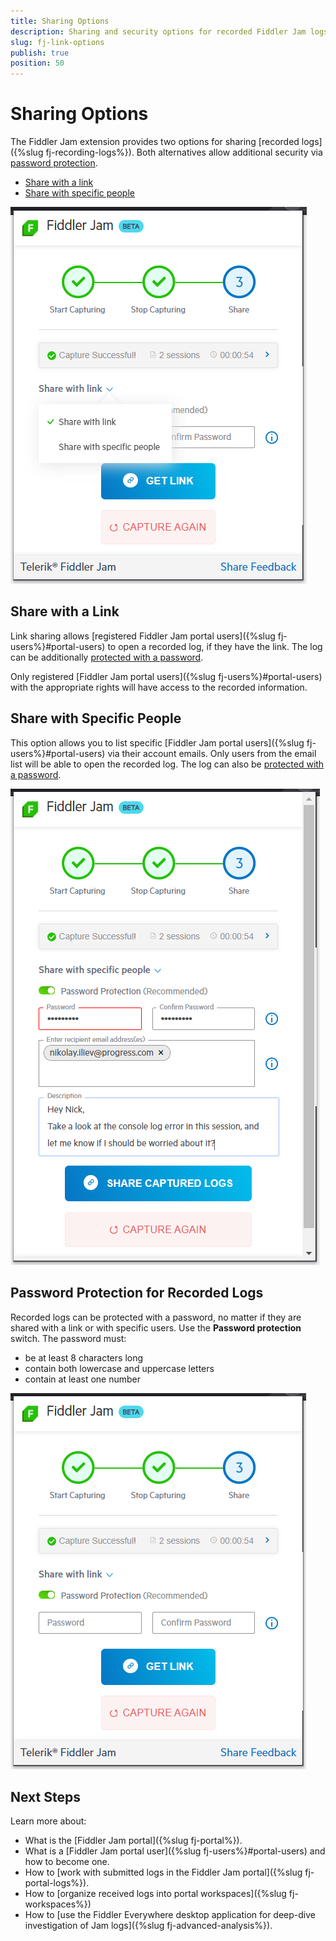 ```yaml
---
title: Sharing Options 
description: Sharing and security options for recorded Fiddler Jam logs. Share with a link or with specific people, and use an optional password. 
slug: fj-link-options
publish: true
position: 50
---
```


# Sharing Options

The Fiddler Jam extension provides two options for sharing [recorded logs]({%slug fj-recording-logs%}). Both alternatives allow additional security via [password protection](#password-protection-for-recorded-logs).

- [Share with a link](#share-with-a-link)
- [Share with specific people](#share-with-specific-people)

![Link generation options](../images/ext/ext-images/extension-link-options.png)

## Share with a Link

Link sharing allows [registered Fiddler Jam portal users]({%slug fj-users%}#portal-users) to open a recorded log, if they have the link. The log can be additionally [protected with a password](#password-protection-for-recorded-logs).

Only registered [Fiddler Jam portal users]({%slug fj-users%}#portal-users) with the appropriate rights will have access to the recorded information.



## Share with Specific People

This option allows you to list specific [Fiddler Jam portal users]({%slug fj-users%}#portal-users) via their account emails. Only users from the email list will be able to open the recorded log. The log can also be [protected with a password](#password-protection-for-recorded-logs).

![Share with specific people](../images/ext/ext-images/extension-link-options-sharing-via-emails-popu.png)

## Password Protection for Recorded Logs

Recorded logs can be protected with a password, no matter if they are shared with a link or with specific users. Use the **Password protection** switch. The password must:

* be at least 8 characters long
* contain both lowercase and uppercase letters
* contain at least one number

![Share with link](../images/ext/ext-images/extension-link-options-password.png)

## Next Steps

Learn more about:

- What is the [Fiddler Jam portal]({%slug fj-portal%}).
- What is a [Fiddler Jam portal user]({%slug fj-users%}#portal-users) and how to become one.
- How to [work with submitted logs in the Fiddler Jam portal]({%slug fj-portal-logs%}).
- How to [organize received logs into portal workspaces]({%slug fj-workspaces%})
- How to [use the Fiddler Everywhere desktop application for deep-dive investigation of Jam logs]({%slug fj-advanced-analysis%}).
